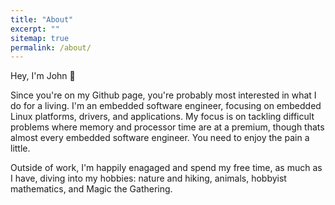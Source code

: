 ```yaml
---
title: "About"
excerpt: ""
sitemap: true
permalink: /about/
---
```


Hey, I'm John :wave:

Since you're on my Github page, you're probably most interested in what I do for a living. I'm an embedded software engineer, focusing on embedded Linux platforms, drivers, and applications. My focus is on tackling difficult problems where memory and processor time are at a premium, though thats almost every embedded software engineer. You need to enjoy the pain a little.

Outside of work, I'm happily enagaged and spend my free time, as much as I have, diving into my hobbies: nature and hiking, animals, hobbyist mathematics, and Magic the Gathering.